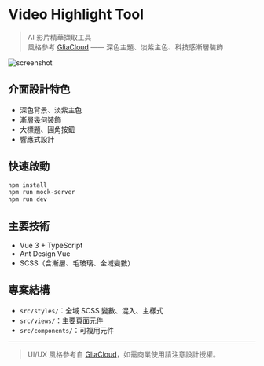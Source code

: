 # Video Highlight Tool

> AI 影片精華擷取工具  
> 風格參考 [GliaCloud](https://www.gliacloud.com/en/) —— 深色主題、淡紫主色、科技感漸層裝飾

![screenshot](./screenshot.png)

## 介面設計特色
- 深色背景、淡紫主色
- 漸層幾何裝飾
- 大標題、圓角按鈕
- 響應式設計

## 快速啟動

```bash
npm install
npm run mock-server
npm run dev
```

## 主要技術
- Vue 3 + TypeScript
- Ant Design Vue
- SCSS（含漸層、毛玻璃、全域變數）

## 專案結構
- `src/styles/`：全域 SCSS 變數、混入、主樣式
- `src/views/`：主要頁面元件
- `src/components/`：可複用元件

---

> UI/UX 風格參考自 [GliaCloud](https://www.gliacloud.com/en/)，如需商業使用請注意設計授權。
